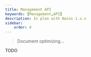 ```yaml
---
title: Management API
keywords: [Management,API]
description: In plan with Nacos 1.x.x
sidebar:
    order: 4
---
```


> Document optimizing...

TODO
